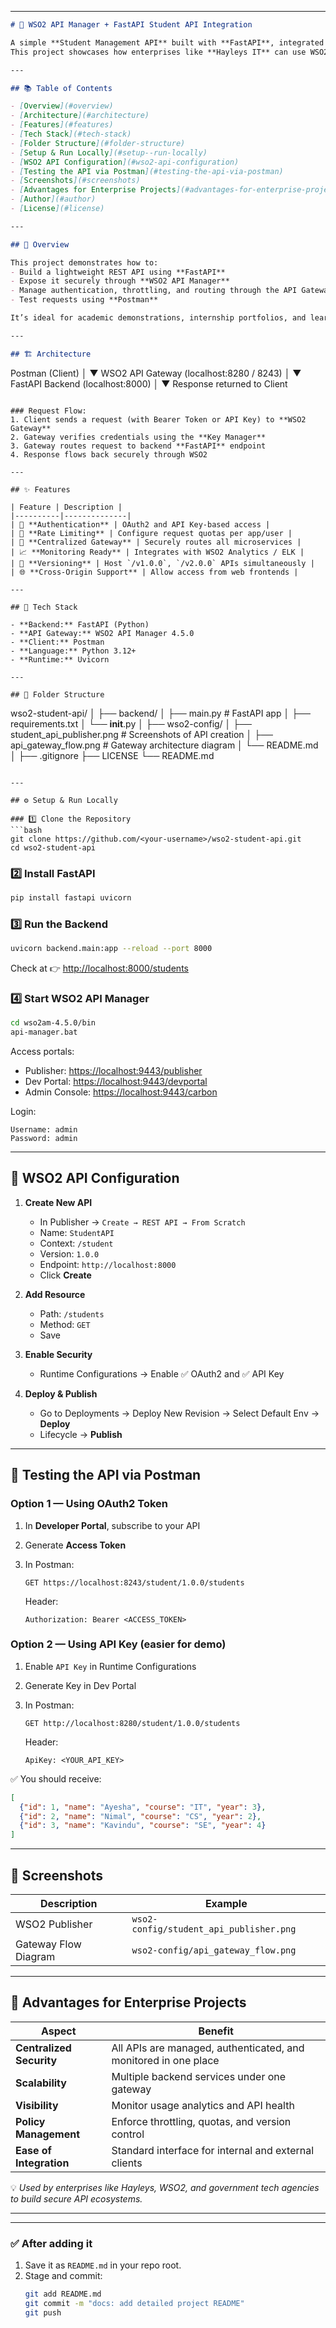 

---

```markdown
# 🚀 WSO2 API Manager + FastAPI Student API Integration

A simple **Student Management API** built with **FastAPI**, integrated with **WSO2 API Manager 4.5.0** to demonstrate secure API management, authentication, and gateway flow.  
This project showcases how enterprises like **Hayleys IT** can use WSO2 as a central API Gateway to manage, secure, and monitor backend microservices.

---

## 📚 Table of Contents

- [Overview](#overview)
- [Architecture](#architecture)
- [Features](#features)
- [Tech Stack](#tech-stack)
- [Folder Structure](#folder-structure)
- [Setup & Run Locally](#setup--run-locally)
- [WSO2 API Configuration](#wso2-api-configuration)
- [Testing the API via Postman](#testing-the-api-via-postman)
- [Screenshots](#screenshots)
- [Advantages for Enterprise Projects](#advantages-for-enterprise-projects)
- [Author](#author)
- [License](#license)

---

## 🧠 Overview

This project demonstrates how to:
- Build a lightweight REST API using **FastAPI**
- Expose it securely through **WSO2 API Manager**
- Manage authentication, throttling, and routing through the API Gateway
- Test requests using **Postman**

It’s ideal for academic demonstrations, internship portfolios, and learning enterprise API integration.

---

## 🏗️ Architecture

```

Postman (Client)
│
▼
WSO2 API Gateway (localhost:8280 / 8243)
│
▼
FastAPI Backend (localhost:8000)
│
▼
Response returned to Client

```

### Request Flow:
1. Client sends a request (with Bearer Token or API Key) to **WSO2 Gateway**
2. Gateway verifies credentials using the **Key Manager**
3. Gateway routes request to backend **FastAPI** endpoint
4. Response flows back securely through WSO2

---

## ✨ Features

| Feature | Description |
|----------|--------------|
| 🔐 **Authentication** | OAuth2 and API Key-based access |
| 🚦 **Rate Limiting** | Configure request quotas per app/user |
| 🧩 **Centralized Gateway** | Securely routes all microservices |
| 📈 **Monitoring Ready** | Integrates with WSO2 Analytics / ELK |
| 🔄 **Versioning** | Host `/v1.0.0`, `/v2.0.0` APIs simultaneously |
| 🌐 **Cross-Origin Support** | Allow access from web frontends |

---

## 🧰 Tech Stack

- **Backend:** FastAPI (Python)
- **API Gateway:** WSO2 API Manager 4.5.0
- **Client:** Postman
- **Language:** Python 3.12+
- **Runtime:** Uvicorn

---

## 📂 Folder Structure

```

wso2-student-api/
│
├── backend/
│   ├── main.py                  # FastAPI app
│   ├── requirements.txt
│   └── **init**.py
│
├── wso2-config/
│   ├── student_api_publisher.png   # Screenshots of API creation
│   ├── api_gateway_flow.png        # Gateway architecture diagram
│   └── README.md
│
├── .gitignore
├── LICENSE
└── README.md

````

---

## ⚙️ Setup & Run Locally

### 1️⃣ Clone the Repository
```bash
git clone https://github.com/<your-username>/wso2-student-api.git
cd wso2-student-api
````

### 2️⃣ Install FastAPI

```bash
pip install fastapi uvicorn
```

### 3️⃣ Run the Backend

```bash
uvicorn backend.main:app --reload --port 8000
```

Check at 👉 [http://localhost:8000/students](http://localhost:8000/students)

### 4️⃣ Start WSO2 API Manager

```bash
cd wso2am-4.5.0/bin
api-manager.bat
```

Access portals:

* Publisher: [https://localhost:9443/publisher](https://localhost:9443/publisher)
* Dev Portal: [https://localhost:9443/devportal](https://localhost:9443/devportal)
* Admin Console: [https://localhost:9443/carbon](https://localhost:9443/carbon)

Login:

```
Username: admin
Password: admin
```

---

## 🧩 WSO2 API Configuration

1. **Create New API**

   * In Publisher → `Create → REST API → From Scratch`
   * Name: `StudentAPI`
   * Context: `/student`
   * Version: `1.0.0`
   * Endpoint: `http://localhost:8000`
   * Click **Create**

2. **Add Resource**

   * Path: `/students`
   * Method: `GET`
   * Save

3. **Enable Security**

   * Runtime Configurations → Enable ✅ OAuth2 and ✅ API Key

4. **Deploy & Publish**

   * Go to Deployments → Deploy New Revision → Select Default Env → **Deploy**
   * Lifecycle → **Publish**

---

## 🧪 Testing the API via Postman

### Option 1 — Using OAuth2 Token

1. In **Developer Portal**, subscribe to your API
2. Generate **Access Token**
3. In Postman:

   ```
   GET https://localhost:8243/student/1.0.0/students
   ```

   Header:

   ```
   Authorization: Bearer <ACCESS_TOKEN>
   ```

### Option 2 — Using API Key (easier for demo)

1. Enable `API Key` in Runtime Configurations
2. Generate Key in Dev Portal
3. In Postman:

   ```
   GET http://localhost:8280/student/1.0.0/students
   ```

   Header:

   ```
   ApiKey: <YOUR_API_KEY>
   ```

✅ You should receive:

```json
[
  {"id": 1, "name": "Ayesha", "course": "IT", "year": 3},
  {"id": 2, "name": "Nimal", "course": "CS", "year": 2},
  {"id": 3, "name": "Kavindu", "course": "SE", "year": 4}
]
```

---

## 📸 Screenshots

| Description          | Example                                 |
| -------------------- | --------------------------------------- |
| WSO2 Publisher       | `wso2-config/student_api_publisher.png` |
| Gateway Flow Diagram | `wso2-config/api_gateway_flow.png`      |

---

## 🏢 Advantages for Enterprise Projects

| Aspect                   | Benefit                                                         |
| ------------------------ | --------------------------------------------------------------- |
| **Centralized Security** | All APIs are managed, authenticated, and monitored in one place |
| **Scalability**          | Multiple backend services under one gateway                     |
| **Visibility**           | Monitor usage analytics and API health                          |
| **Policy Management**    | Enforce throttling, quotas, and version control                 |
| **Ease of Integration**  | Standard interface for internal and external clients            |

💡 *Used by enterprises like Hayleys, WSO2, and government tech agencies to build secure API ecosystems.*

---


---

### ✅ After adding it
1. Save it as `README.md` in your repo root.  
2. Stage and commit:
   ```bash
   git add README.md
   git commit -m "docs: add detailed project README"
   git push
````




